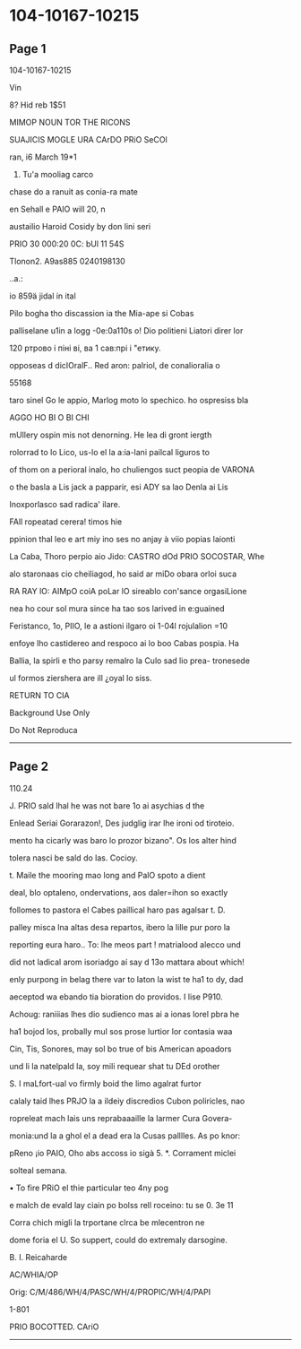 # 104-10167-10215

## Page 1

104-10167-10215

Vin

8? Hid reb 1$51

MIMOP NOUN TOR THE RICONS

SUAJICIS MOGLE URA CArDO PRiO SeCOl

ran, i6 March 19*1

1. Tu'a mooliag carco

chase do a ranuit as conia-ra mate

en Sehall e PAIO will 20, n

austailio Haroid Cosidy by don lini seri

PRIO 30 000:20 0C: bUl 11 54S

Tlonon2. A9as885 0240198130

..a.:

io 859ä jidal in ital

Pilo bogha tho discassion ia the Mia-ape si Cobas

palliselane u1in a logg -0e:0a110s o! Dio politieni Liatori direr lor

120 ртрово і піні ві, ва 1 сав:прі і "етику.

opposeas d dicIOralF.. Red aron: palriol, de conalioralia o

55168

taro sinel Go le appio, Marlog moto lo spechico. ho ospresiss bla

AGGO HO BI O BI CHI

mUllery ospin mis not denorning. He lea di gront iergth

rolorrad to lo Lico, us-lo el la a:ia-lani pailcal liguros to

of thom on a perioral inalo, ho chuliengos suct peopia de VARONA

o the basla a Lis jack a papparir, esi ADY sa lao Denla ai Lis

Inoxporlasco sad radica' ilare.

FAll ropeatad cerera! timos hie

ppinion thal leo e art miy ino ses no anjay à viio popias laionti

La Caba, Thoro perpio aio Jido: CASTRO dOd PRIO SOCOSTAR, Whe

alo staronaas cio cheiliagod, ho said ar miDo obara orloi suca

RA RAY lO: AIMpO coiA poLar lO sireablo con'sance orgasiLione

nea ho cour sol mura since ha tao sos larived in e:guained

Feristanco, 1o, PIIO, le a astioni ilgaro oi 1-04l rojulalion =10

enfoye lho castidereo and respoco ai lo boo Cabas pospia. Ha

Ballia, la spirli e tho parsy remalro la Culo sad lio prea- tronesede

ul formos ziershera are ill ¿oyal lo siss.

RETURN TO CIA

Background Use Only

Do Not Reproduca

---

## Page 2

110.24

J. PRIO sald lhal he was not bare 1o ai asychias d the

Enlead Seriai Gorarazon!, Des judglig irar lhe ironi od tiroteio.

mento ha cicarly was baro lo prozor bizano". Os los alter hind

tolera nasci be sald do las. Cocioy.

t. Maile the mooring mao long and PalO spoto a dient

deal, blo optaleno, ondervations, aos daler=ihon so exactly

follomes to pastora el Cabes paillical haro pas agalsar t. D.

palley misca lna altas desa repartos, ibero la lille pur poro la

reporting eura haro.. To: lhe meos part ! matrialood alecco und

did not ladical arom isoriadgo aí say d 13o mattara about which!

enly purpong in belag there var to laton la wist te ha1 to dy, dad

aeceptod wa ebando tia bioration do providos. I lise P910.

Achoug: raniiias lhes dio sudienco mas ai a ionas lorel pbra he

ha1 bojod los, probally mul sos prose lurtior lor contasia waa

Cin, Tis, Sonores, may sol bo true of bis American apoadors

und li la natelpald la, soy mili requear shat tu DEd orother

S. I maLfort-ual vo firmly boid the limo agalrat furtor

calaly taid lhes PRJO la a ildeiy discredios Cubon poliricles, nao

ropreleat mach lais uns reprabaaaille la larmer Cura Govera-

monia:und la a ghol el a dead era la Cusas palllles. As po knor:

pReno ¡io PAIO, Oho abs accoss io sigà 5. *. Corrament miclei

solteal semana.

• To fire PRiO el thie particular teo 4ny pog

e malch de evald lay ciain po bolss rell roceino: tu se 0. 3e 11

Corra chich migli la trportane clrca be mlecentron ne

dome foria el U. So suppert, could do extremaly darsogine.

B. I. Reicaharde

AC/WHIA/OP

Orig: C/M/486/WH/4/PASC/WH/4/PROPIC/WH/4/PAPI

1-801

PRIO BOCOTTED. CAriO

---

